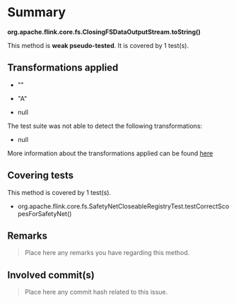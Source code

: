 # Summary
**org.apache.flink.core.fs.ClosingFSDataOutputStream.toString()**

This method is **weak pseudo-tested**.
It is covered by 1 test(s). 


## Transformations applied

- &quot;&quot;

- &quot;A&quot;

- null


The test suite was not able to detect the following transformations:
 * null 


More information about the transformations applied can be found [here](https://github.com/STAMP-project/pitest-descartes)

## Covering tests
This method is covered by 1 test(s).
* org.apache.flink.core.fs.SafetyNetCloseableRegistryTest.testCorrectScopesForSafetyNet()


## Remarks
> Place here any remarks you have regarding this method.

## Involved commit(s)

> Place here any commit hash related to this issue.
